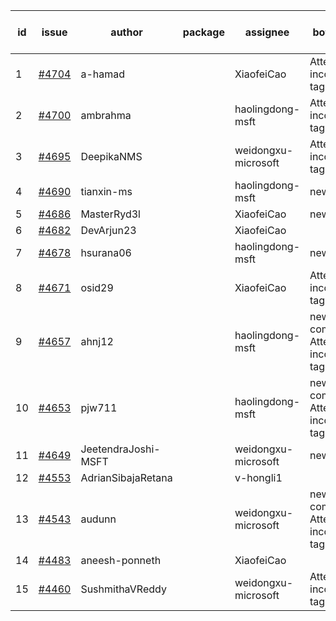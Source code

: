 | id | issue | author | package | assignee | bot advice | created date of issue | target release date | date from target |
| ------ | ------ | ------ | ------ | ------ | ------ | ------ | ------ | :-----: |
| 1 | [#4704](https://github.com/Azure/sdk-release-request/issues/4704) | a-hamad |  | XiaofeiCao | Attention to inconsistent tag | 10-31 | 11-24 |  |
| 2 | [#4700](https://github.com/Azure/sdk-release-request/issues/4700) | ambrahma |  | haolingdong-msft | Attention to inconsistent tag | 10-30 | 11-24 |  |
| 3 | [#4695](https://github.com/Azure/sdk-release-request/issues/4695) | DeepikaNMS |  | weidongxu-microsoft | Attention to inconsistent tag | 10-30 | 11-24 |  |
| 4 | [#4690](https://github.com/Azure/sdk-release-request/issues/4690) | tianxin-ms |  | haolingdong-msft | new issue. | 10-27 | 11-24 |  |
| 5 | [#4686](https://github.com/Azure/sdk-release-request/issues/4686) | MasterRyd3l |  | XiaofeiCao | new issue. | 10-26 | 11-24 |  |
| 6 | [#4682](https://github.com/Azure/sdk-release-request/issues/4682) | DevArjun23 |  | XiaofeiCao |  | 10-24 | 11-24 |  |
| 7 | [#4678](https://github.com/Azure/sdk-release-request/issues/4678) | hsurana06 |  | haolingdong-msft | new issue. | 10-23 | 11-24 |  |
| 8 | [#4671](https://github.com/Azure/sdk-release-request/issues/4671) | osid29 |  | XiaofeiCao | Attention to inconsistent tag | 10-23 | 11-24 |  |
| 9 | [#4657](https://github.com/Azure/sdk-release-request/issues/4657) | ahnj12 |  | haolingdong-msft | new comment. Attention to inconsistent tag | 10-17 | 11-24 |  |
| 10 | [#4653](https://github.com/Azure/sdk-release-request/issues/4653) | pjw711 |  | haolingdong-msft | new comment. Attention to inconsistent tag | 10-13 | 11-24 |  |
| 11 | [#4649](https://github.com/Azure/sdk-release-request/issues/4649) | JeetendraJoshi-MSFT |  | weidongxu-microsoft | new issue. | 10-13 | 11-24 |  |
| 12 | [#4553](https://github.com/Azure/sdk-release-request/issues/4553) | AdrianSibajaRetana |  | v-hongli1 |  | 09-22 |  | 0 |
| 13 | [#4543](https://github.com/Azure/sdk-release-request/issues/4543) | audunn |  | weidongxu-microsoft | new comment. Attention to inconsistent tag | 09-21 | 10-27 |  |
| 14 | [#4483](https://github.com/Azure/sdk-release-request/issues/4483) | aneesh-ponneth |  | XiaofeiCao |  | 08-31 | 09-22 |  |
| 15 | [#4460](https://github.com/Azure/sdk-release-request/issues/4460) | SushmithaVReddy |  | weidongxu-microsoft | Attention to inconsistent tag | 08-23 | 09-22 |  |

